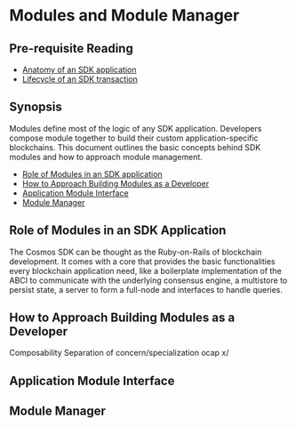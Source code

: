 # Modules and Module Manager

## Pre-requisite Reading

- [Anatomy of an SDK application](../basics/app-anatomy.md)
- [Lifecycle of an SDK transaction](../basics/tx-lifecycle.md)

## Synopsis

Modules define most of the logic of any SDK application. Developers compose module together to build their custom application-specific blockchains. This document outlines the basic concepts behind SDK modules and how to approach module management. 

- [Role of Modules in an SDK application](#role-of-modules-in-an-sdk-application)
- [How to Approach Building Modules as a Developer](#how-to-approach-building-modules-as-a-developer)
- [Application Module Interface](#application-module-interface)
- [Module Manager](#module-manager)

## Role of Modules in an SDK Application

The Cosmos SDK can be thought as the Ruby-on-Rails of blockchain development. It comes with a core that provides the basic functionalities every blockchain application need, like a boilerplate implementation of the ABCI to communicate with the underlying consensus engine, a multistore to persist state, a server to form a full-node and interfaces to handle queries.  

## How to Approach Building Modules as a Developer

Composability 
Separation of concern/specialization
ocap 
x/

## Application Module Interface

## Module Manager

